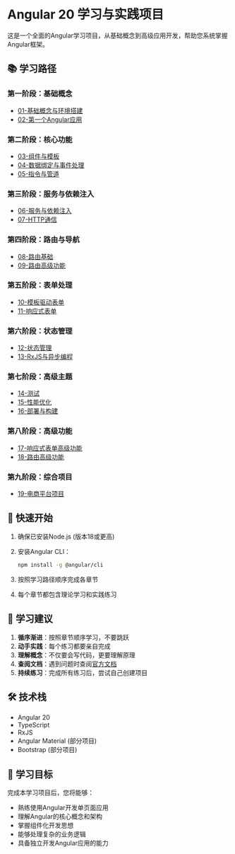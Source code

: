 # Angular 20 学习与实践项目

这是一个全面的Angular学习项目，从基础概念到高级应用开发，帮助您系统掌握Angular框架。

## 📚 学习路径

### 第一阶段：基础概念

- [01-基础概念与环境搭建](./01-basics/README.md)
- [02-第一个Angular应用](./02-first-app/README.md)

### 第二阶段：核心功能

- [03-组件与模板](./03-components-templates/README.md)
- [04-数据绑定与事件处理](./04-data-binding/README.md)
- [05-指令与管道](./05-directives-pipes/README.md)

### 第三阶段：服务与依赖注入

- [06-服务与依赖注入](./06-services/README.md)
- [07-HTTP通信](./07-http/README.md)

### 第四阶段：路由与导航

- [08-路由基础](./08-routing/README.md)
- [09-路由高级功能](./09-advanced-routing/README.md)

### 第五阶段：表单处理

- [10-模板驱动表单](./10-template-forms/README.md)
- [11-响应式表单](./11-reactive-forms/README.md)

### 第六阶段：状态管理

- [12-状态管理](./12-state-management/README.md)
- [13-RxJS与异步编程](./13-rxjs/README.md)

### 第七阶段：高级主题

- [14-测试](./14-testing/README.md)
- [15-性能优化](./15-performance/README.md)
- [16-部署与构建](./16-deployment/README.md)

### 第八阶段：高级功能

- [17-响应式表单高级功能](./17-reactive-forms/README.md)
- [18-路由高级功能](./18-advanced-routing/README.md)

### 第九阶段：综合项目

- [19-电商平台项目](./19-ecommerce-project/README.md)

## 🚀 快速开始

1. 确保已安装Node.js (版本18或更高)
2. 安装Angular CLI：

   ```bash
   npm install -g @angular/cli
   ```

3. 按照学习路径顺序完成各章节
4. 每个章节都包含理论学习和实践练习

## 📖 学习建议

1. **循序渐进**：按照章节顺序学习，不要跳跃
2. **动手实践**：每个练习都要亲自完成
3. **理解概念**：不仅要会写代码，更要理解原理
4. **查阅文档**：遇到问题时查阅[官方文档](https://angular.cn/)
5. **持续练习**：完成所有练习后，尝试自己创建项目

## 🛠️ 技术栈

- Angular 20
- TypeScript
- RxJS
- Angular Material (部分项目)
- Bootstrap (部分项目)

## 📝 学习目标

完成本学习项目后，您将能够：

- 熟练使用Angular开发单页面应用
- 理解Angular的核心概念和架构
- 掌握组件化开发思想
- 能够处理复杂的业务逻辑
- 具备独立开发Angular应用的能力
